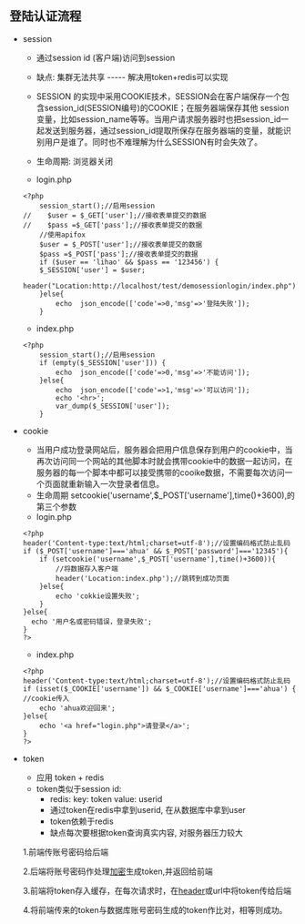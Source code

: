 ## 登陆认证流程

* session

  * 通过session id (客户端)访问到session
  * 缺点: 集群无法共享   ----- 解决用token+redis可以实现

  *  SESSION 的实现中采用COOKIE技术，SESSION会在客户端保存一个包含session_id(SESSION编号)的COOKIE；在服务器端保存其他 session变量，比如session_name等等。当用户请求服务器时也把session_id一起发送到服务器，通过session_id提取所保存在服务器端的变量，就能识别用户是谁了。同时也不难理解为什么SESSION有时会失效了。
  * 生命周期: 浏览器关闭
  * login.php

  ```
  <?php
      session_start();//启用session
  //    $user = $_GET['user'];//接收表单提交的数据
  //    $pass =$_GET['pass'];//接收表单提交的数据
      //使用apifox
      $user = $_POST['user'];//接收表单提交的数据
      $pass =$_POST['pass'];//接收表单提交的数据
      if ($user == 'lihao' && $pass == '123456') {
      $_SESSION['user'] = $user;
          header("Location:http://localhost/test/demosessionlogin/index.php");
      }else{
          echo  json_encode(['code'=>0,'msg'=>'登陆失败']);
      }
  ```

  * index.php

  ```
  <?php
      session_start();//启用session
      if (empty($_SESSION['user'])) {
          echo  json_encode(['code'=>0,'msg'=>'不能访问']);
      }else{
          echo  json_encode(['code'=>1,'msg'=>'可以访问']);
          echo '<hr>';
          var_dump($_SESSION['user']);
      }
  ```

* cookie

  * 当用户成功登录网站后，服务器会把用户信息保存到用户的cookie中，当再次访问同一个网站的其他脚本时就会携带cookie中的数据一起访问，在服务器的每一个脚本中都可以接受携带的cooike数据，不需要每次访问一个页面就重新输入一次登录者信息。
  * 生命周期 setcookie('username',$_POST['username'],time()+3600),的第三个参数
  * login.php

  ```
  <?php
  header('Content-type:text/html;charset=utf-8');//设置编码格式防止乱码
  if ($_POST['username']==='ahua' && $_POST['password']==='12345'){
      if (setcookie('username',$_POST['username'],time()+3600)){
          //将数据存入客户端
          header('Location:index.php');//跳转到成功页面
      }else{
          echo 'cokkie设置失败';
      }
  }else{
  	echo '用户名或密码错误，登录失败';
  }
  ?>
  ```

  * index.php

  ```
  <?php
  header('Content-type:text/html;charset=utf-8');//设置编码格式防止乱码
  if (isset($_COOKIE['username']) && $_COOKIE['username']==='ahua') {
  //cookie传入
      echo 'ahua欢迎回来';
  }else{
      echo '<a href="login.php">请登录</a>';
  }
  ?>
  ```

  

* token

  * 应用 token + redis
  * token类似于session id:
    * redis: key: token value: userid
    * 通过token在redis中拿到userid, 在从数据库中拿到user
    * token依赖于redis
    * 缺点每次要根据token查询真实内容, 对服务器压力较大
  
  1.前端传账号密码给后端
  
  2.后端将账号密码作处理[加密](https://so.csdn.net/so/search?q=加密&spm=1001.2101.3001.7020)生成token,并返回给前端
  
  3.前端将token存入缓存，在每次请求时，在[header](https://so.csdn.net/so/search?q=header&spm=1001.2101.3001.7020)或url中将token传给后端
  
  4.将前端传来的token与数据库账号密码生成的token作比对，相等则成功。
